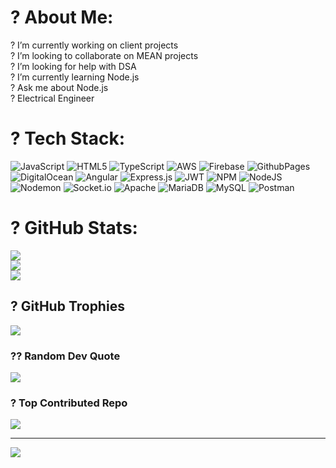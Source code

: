 # ? About Me:
? I’m currently working on client projects<br>? I’m looking to collaborate on MEAN projects<br>? I’m looking for help with DSA<br>? I’m currently learning Node.js<br>? Ask me about Node.js<br>? Electrical Engineer


# ? Tech Stack:
![JavaScript](https://img.shields.io/badge/javascript-%23323330.svg?style=for-the-badge&logo=javascript&logoColor=%23F7DF1E) ![HTML5](https://img.shields.io/badge/html5-%23E34F26.svg?style=for-the-badge&logo=html5&logoColor=white) ![TypeScript](https://img.shields.io/badge/typescript-%23007ACC.svg?style=for-the-badge&logo=typescript&logoColor=white) ![AWS](https://img.shields.io/badge/AWS-%23FF9900.svg?style=for-the-badge&logo=amazon-aws&logoColor=white) ![Firebase](https://img.shields.io/badge/firebase-%23039BE5.svg?style=for-the-badge&logo=firebase) ![GithubPages](https://img.shields.io/badge/github%20pages-121013?style=for-the-badge&logo=github&logoColor=white) ![DigitalOcean](https://img.shields.io/badge/DigitalOcean-%230167ff.svg?style=for-the-badge&logo=digitalOcean&logoColor=white) ![Angular](https://img.shields.io/badge/angular-%23DD0031.svg?style=for-the-badge&logo=angular&logoColor=white) ![Express.js](https://img.shields.io/badge/express.js-%23404d59.svg?style=for-the-badge&logo=express&logoColor=%2361DAFB) ![JWT](https://img.shields.io/badge/JWT-black?style=for-the-badge&logo=JSON%20web%20tokens) ![NPM](https://img.shields.io/badge/NPM-%23CB3837.svg?style=for-the-badge&logo=npm&logoColor=white) ![NodeJS](https://img.shields.io/badge/node.js-6DA55F?style=for-the-badge&logo=node.js&logoColor=white) ![Nodemon](https://img.shields.io/badge/NODEMON-%23323330.svg?style=for-the-badge&logo=nodemon&logoColor=%BBDEAD) ![Socket.io](https://img.shields.io/badge/Socket.io-black?style=for-the-badge&logo=socket.io&badgeColor=010101) ![Apache](https://img.shields.io/badge/apache-%23D42029.svg?style=for-the-badge&logo=apache&logoColor=white) ![MariaDB](https://img.shields.io/badge/MariaDB-003545?style=for-the-badge&logo=mariadb&logoColor=white) ![MySQL](https://img.shields.io/badge/mysql-%2300000f.svg?style=for-the-badge&logo=mysql&logoColor=white) ![Postman](https://img.shields.io/badge/Postman-FF6C37?style=for-the-badge&logo=postman&logoColor=white)
# ? GitHub Stats:
![](https://github-readme-stats.vercel.app/api?username=kartik-tlp&theme=blue-green&hide_border=false&include_all_commits=false&count_private=false)<br/>
![](https://github-readme-streak-stats.herokuapp.com/?user=kartik-tlp&theme=blue-green&hide_border=false)<br/>
![](https://github-readme-stats.vercel.app/api/top-langs/?username=kartik-tlp&theme=blue-green&hide_border=false&include_all_commits=false&count_private=false&layout=compact)

## ? GitHub Trophies
![](https://github-profile-trophy.vercel.app/?username=kartik-tlp&theme=onedark&no-frame=false&no-bg=true&margin-w=4)

### ?? Random Dev Quote
![](https://quotes-github-readme.vercel.app/api?type=horizontal&theme=radical)

### ? Top Contributed Repo
![](https://github-contributor-stats.vercel.app/api?username=kartik-tlp&limit=5&theme=dark&combine_all_yearly_contributions=true)

---
[![](https://visitcount.itsvg.in/api?id=kartik-tlp&icon=0&color=0)](https://visitcount.itsvg.in)

<!-- Proudly created with GPRM ( https://gprm.itsvg.in ) -->
